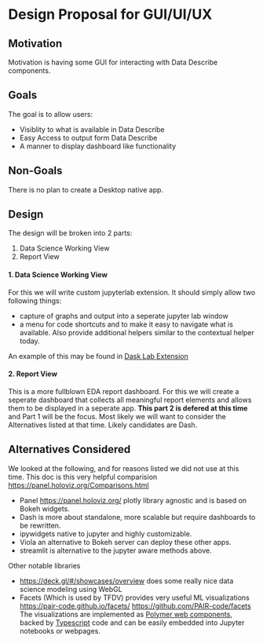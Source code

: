 # Design Proposal for GUI/UI/UX

## Motivation

Motivation is having some GUI for interacting with Data Describe components. 

## Goals

The goal is to allow users:

 * Visiblity to what is available in Data Describe
 * Easy Access to output form Data Describe
 * A manner to display dashboard like functionality

## Non-Goals

There is no plan to create a Desktop native app.

## Design

The design will be broken into 2 parts:

1. Data Science Working View
2. Report View

#### 1. Data Science Working View

For this we will write custom jupyterlab extension. It should simply allow two following things:

- capture of graphs and output into a seperate jupyter lab window
- a menu for code shortcuts and to make it easy to navigate what is available. Also provide additional helpers similar to the contextual helper today.

An example of this may be found in [Dask Lab Extension](https://www.npmjs.com/package/dask-labextension)

#### 2. Report View

This is a more fullblown EDA report dashboard. For this we will create a seperate dashboard that collects all meaningful report elements and allows them to be displayed in a seperate app. **This part 2 is defered at this time** and Part 1 will be the focus. Most likely we will want to consider the Alternatives listed at that time. Likely candidates are Dash.


## Alternatives Considered

We looked at the following, and for reasons listed we did not use at this time. This doc is this very helpful comparision https://panel.holoviz.org/Comparisons.html

 * Panel https://panel.holoviz.org/ plotly library agnostic and is based on Bokeh widgets.
 * Dash is more about standalone, more scalable but require dashboards to be rewritten.
 * ipywidgets native to jupyter and highly customizable.
 * Viola an alternative to Bokeh server can deploy these other apps.
 * streamlit is alternative to the jupyter aware methods above.
 
 Other notable libraries
 
 * https://deck.gl/#/showcases/overview does some really nice data science modeling using WebGL
 * Facets (Which is used by TFDV) provides very useful ML visualizations https://pair-code.github.io/facets/ https://github.com/PAIR-code/facets  The visualizations are implemented as [Polymer web components](https://www.polymer-project.org/), backed by [Typescript](https://www.typescriptlang.org/) code and can be easily embedded into Jupyter notebooks or webpages.
 


 
